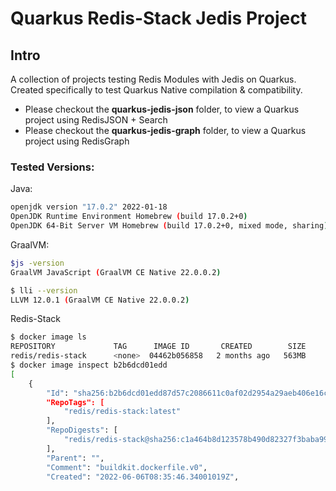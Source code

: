 # Quarkus Redis-Stack Jedis Project

## Intro

A collection of projects testing Redis Modules with Jedis on Quarkus. 
Created specifically to test Quarkus Native compilation & compatibility.

- Please checkout the **quarkus-jedis-json** folder, to view a Quarkus project using RedisJSON + Search
- Please checkout the **quarkus-jedis-graph** folder, to view a Quarkus project using RedisGraph

### Tested Versions: 

Java: 
```bash
openjdk version "17.0.2" 2022-01-18
OpenJDK Runtime Environment Homebrew (build 17.0.2+0)
OpenJDK 64-Bit Server VM Homebrew (build 17.0.2+0, mixed mode, sharing)
```

GraalVM: 
```bash
$js -version
GraalVM JavaScript (GraalVM CE Native 22.0.0.2)

$ lli --version
LLVM 12.0.1 (GraalVM CE Native 22.0.0.2)

```
Redis-Stack
```bash
$ docker image ls
REPOSITORY             TAG      IMAGE ID       CREATED        SIZE
redis/redis-stack      <none>  04462b056858   2 months ago   563MB
$ docker image inspect b2b6dcd01edd
[
    {
        "Id": "sha256:b2b6dcd01edd87d57c2086611c0af02d2954a29aeb406e16ce32cc68a20819e1",
        "RepoTags": [
            "redis/redis-stack:latest"
        ],
        "RepoDigests": [
            "redis/redis-stack@sha256:c1a464b8d123578b490d82327f3baba996cde4617c6310347725d8e54408af19"
        ],
        "Parent": "",
        "Comment": "buildkit.dockerfile.v0",
        "Created": "2022-06-06T08:35:46.34001019Z",
```